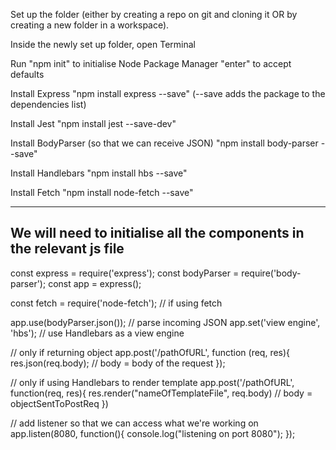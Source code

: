 Set up the folder (either by creating a repo on git and cloning it OR by creating a new folder in a workspace).

Inside the newly set up folder, open Terminal

Run "npm init" to initialise Node Package Manager
"enter" to accept defaults

Install Express "npm install express --save"
(--save adds the package to the dependencies list)

Install Jest "npm install jest --save-dev"

Install BodyParser (so that we can receive JSON) "npm install body-parser --save"

Install Handlebars "npm install hbs --save"

Install Fetch "npm install node-fetch --save"


---
We will need to initialise all the components in the relevant js file
---

const express = require('express');
const bodyParser = require('body-parser');
const app = express();

const fetch = require('node-fetch'); // if using fetch


app.use(bodyParser.json()); // parse incoming JSON
app.set('view engine', 'hbs'); // use Handlebars as a view engine


// only if returning object
app.post('/pathOfURL', function (req, res){
  res.json(req.body); // body = body of the request
});


// only if using Handlebars to render template
app.post('/pathOfURL', function(req, res){
  res.render("nameOfTemplateFile", req.body) // body = objectSentToPostReq
})


// add listener so that we can access what we're working on
app.listen(8080, function(){
  console.log("listening on port 8080");
});

